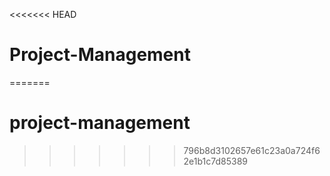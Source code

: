 <<<<<<< HEAD
# Project-Management
=======
# project-management
>>>>>>> 796b8d3102657e61c23a0a724f62e1b1c7d85389
